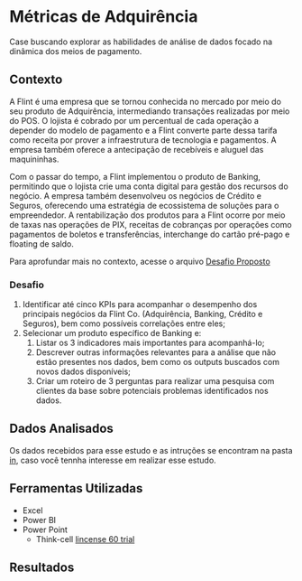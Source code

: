 # Métricas de Adquirência

Case buscando explorar as habilidades de análise de dados focado na dinâmica dos meios de pagamento.


## Contexto

A Flint é uma empresa que se tornou conhecida no mercado por meio do seu produto de Adquirência, intermediando transações realizadas por meio do POS. O lojista é cobrado por um percentual de cada operação a depender do modelo de pagamento e a Flint converte parte dessa tarifa como receita por prover a infraestrutura de tecnologia e pagamentos. A empresa também oferece a antecipação de recebíveis e aluguel das maquininhas.

Com o passar do tempo, a Flint implementou o produto de Banking, permitindo que o lojista crie uma conta digital para gestão dos recursos do negócio. A empresa também desenvolveu os negócios de Crédito e Seguros, oferecendo uma estratégia de ecossistema de soluções para o empreendedor. A rentabilização dos produtos para a Flint ocorre por meio de taxas nas operações de PIX, receitas de cobranças por operações como pagamentos de boletos e transferências, interchange do cartão pré-pago e floating de saldo.

Para aprofundar mais no contexto, acesse o arquivo [Desafio Proposto](/in/Desafio%20Proposto.pdf)

### Desafio

1. Identificar até cinco KPIs para acompanhar o desempenho dos principais negócios da Flint Co. (Adquirência, Banking, Crédito e Seguros), bem como possíveis correlações entre eles;
2. Selecionar um produto específico de Banking e:
   1. Listar os 3 indicadores mais importantes para acompanhá-lo;
   2. Descrever outras informações relevantes para a análise que não estão presentes nos dados, bem como os outputs buscados com novos
dados disponíveis;
   3. Criar um roteiro de 3 perguntas para realizar uma pesquisa com clientes da base sobre potenciais problemas identificados nos dados.

## Dados Analisados
Os dados recebidos para esse estudo e as intruções se encontram na pasta [in](/in/), caso você tennha interesse em realizar esse estudo.

## Ferramentas Utilizadas

- Excel
- Power BI
- Power Point
  - Think-cell [lincense 60 trial](https://www.think-cell.com/en/product/firmlearning?utm_campaign=firmlearning-22-1483-1&utm_source=firmlearning&utm_medium=youtube&utm_content=&utm_id=firmlearning-22-1483)


## Resultados
